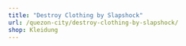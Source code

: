 ```yaml
---
title: "Destroy Clothing by Slapshock"
url: /quezon-city/destroy-clothing-by-slapshock/
shop: Kleidung
---
```

